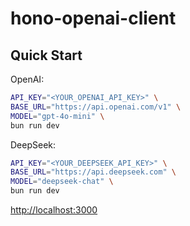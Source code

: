 # hono-openai-client

## Quick Start

OpenAI:

```sh
API_KEY="<YOUR_OPENAI_API_KEY>" \
BASE_URL="https://api.openai.com/v1" \
MODEL="gpt-4o-mini" \
bun run dev
```

DeepSeek:

```sh
API_KEY="<YOUR_DEEPSEEK_API_KEY>" \
BASE_URL="https://api.deepseek.com" \
MODEL="deepseek-chat" \
bun run dev
```

[http://localhost:3000](http://localhost:3000)
